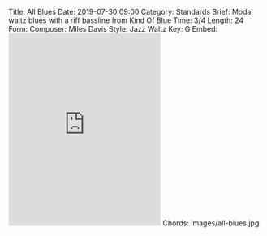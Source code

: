 Title: All Blues
Date: 2019-07-30 09:00
Category: Standards
Brief: Modal waltz blues with a riff bassline from Kind Of Blue
Time: 3/4
Length: 24
Form:
Composer: Miles Davis
Style: Jazz Waltz
Key: G
Embed: <iframe src="https://open.spotify.com/embed/user/thatdavidmiller/playlist/0EhaTrNB6TymDfmQvLt79r" width="300" height="380" frameborder="0" allowtransparency="true" allow="encrypted-media"></iframe>
Chords: images/all-blues.jpg
